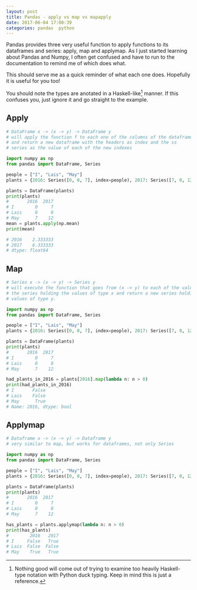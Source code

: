 ```yaml
---
layout: post
title: Pandas - apply vs map vs mapapply
date: 2017-06-04 17:00:39
categories: pandas  python
---
```


Pandas provides three very useful function to apply functions to its dataframes
and series: apply, map and applymap. As I just started learning about Pandas and Numpy,
I often get confused and have to run to the documentation to remind me of which does what.

This should serve me as a quick reminder of what each one does. Hopefully it is useful for you too!

You should note the types are anotated in a Haskell-like[^1] manner. If this confuses you, just ignore
it and go straight to the example.

## Apply

```python
# DataFrame x -> (x -> y) -> DataFrame y
# will apply the function f to each one of the columns of the dataframe
# and return a new dataframe with the headers as index and the ss
# series as the value of each of the new indexes

import numpy as np
from pandas import DataFrame, Series

people = ["I", "Lais", "May"]
plants = {2016: Series([0, 0, 7], index=people), 2017: Series([7, 0, 12], index=people)}

plants = DataFrame(plants)
print(plants)
#       2016  2017
# I        0     7
# Lais     0     0
# May      7    12
mean = plants.apply(np.mean)
print(mean)

# 2016    2.333333
# 2017    6.333333
# dtype: float64
```

## Map
```python
# Series x -> (x -> y) -> Series y
# will execute the function that goes from (x -> y) to each of the values of
# the series holding the values of type x and return a new series holding
# values of type y.

import numpy as np
from pandas import DataFrame, Series

people = ["I", "Lais", "May"]
plants = {2016: Series([0, 0, 7], index=people), 2017: Series([7, 0, 12], index=people)}

plants = DataFrame(plants)
print(plants)
#       2016  2017
# I        0     7
# Lais     0     0
# May      7    12

had_plants_in_2016 = plants[2016].map(lambda n: n > 0)
print(had_plants_in_2016)
# I       False
# Lais    False
# May      True
# Name: 2016, dtype: bool
```

## Applymap

```python
# Dataframe x -> (x -> y) -> Dataframe y
# very similar to map, but works for dataframes, not only Series

import numpy as np
from pandas import DataFrame, Series

people = ["I", "Lais", "May"]
plants = {2016: Series([0, 0, 7], index=people), 2017: Series([7, 0, 12], index=people)}

plants = DataFrame(plants)
print(plants)
#       2016  2017
# I        0     7
# Lais     0     0
# May      7    12

has_plants = plants.applymap(lambda n: n > 0)
print(has_plants)
#        2016   2017
# I     False   True
# Lais  False  False
# May    True   True
```

[^1]: Nothing good will come out of trying to examine too heavily Haskell-type notation with Python duck typing. Keep in mind this is just a reference.

